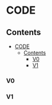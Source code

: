# CODE

## Contents

- [CODE](#code)
  - [Contents](#contents)
    - [V0](#v0)
    - [V1](#v1)

### V0

### V1
